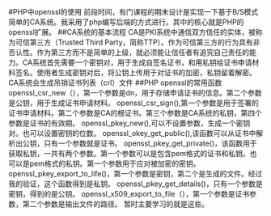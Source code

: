 #PHP中openssl的使用
前段时间，有门课程的期末设计是实现一下基于B/S模式简单的CA系统。我采用了php编写后端的方式进行。其中的核心就是PHP的openssl扩展。
##CA系统的基本流程
CA是PKI系统中通信双方信任的实体，被称为可信第三方（Trusted Third Party，简称TTP）。作为可信第三方的行为具有非否认性。作为第三方而不是简单的上级，就必须能让信任者有追究自己责任的能力。CA系统首先需要一个密钥对，用于生成自签名证书，和用私钥给证书申请材料签名。使用者生成密钥对后，将公钥上传用于对证书的加密，私钥留着解密。CA系统会生成吊销证书列表（crl）文件
##PHP openssl的常用函数
openssl_csr_new（），第一个参数是dn，用于存储申请证书的信息。第二个参数是公钥，用于生成证书申请材料。
openssl_csr_sign(),第一个参数是用于签署的证书申请材料。第二个参数是CA的根证书。第三个参数是CA系统的私钥，第四个参数是证书的有效期。
openssl_pkey_new(),可以不设置参数，生成一个密钥对。也可以设置密钥的位数。
openssl_okey_get_public(),该函数可以从证书中解析出公钥，只有一个参数就是证书。
openssl_pkey_get_private()，该函数用于获取私钥，一共有两个参数。第一个参数可以是包含pem格式的证书和私钥。也可以是pem格式的私钥。第一个参数用于应对被加密的密钥。
openssl_pkey_export_to_life()，第一个参数是密钥，第二个是生成的文件。经过我的验证，这个函数得到是私钥。
openssl_pkey_get_details()，只有一个参数是密钥，得到的是公钥。
openssl_x509_export_to_file（），第一个参数是证书参数，第二个参数是输出文件的路径。
暂时主要学习的就是这些。